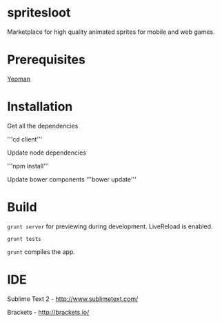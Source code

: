 spritesloot
===========
Marketplace for high quality animated sprites for mobile and web games.

Prerequisites
====

[Yeoman](http://yeoman.io)

Installation
=========

Get all the dependencies

'''cd client'''

Update node dependencies

'''npm install'''

Update bower components
'''bower update'''

Build
=====

```grunt server``` for previewing during development. LiveReload is enabled.

```grunt tests```

```grunt``` compiles the app.

IDE
===
Sublime Text 2 - http://www.sublimetext.com/

Brackets - http://brackets.io/
